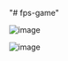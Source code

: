 "# fps-game" 

![image](https://github.com/AKgit834/fps-game/assets/111676695/61b0bc26-030f-49d0-8554-8350f36e13bf)


![image](https://github.com/AKgit834/fps-game/assets/111676695/23c857f3-50f2-455a-932e-a71af15f1e08)

